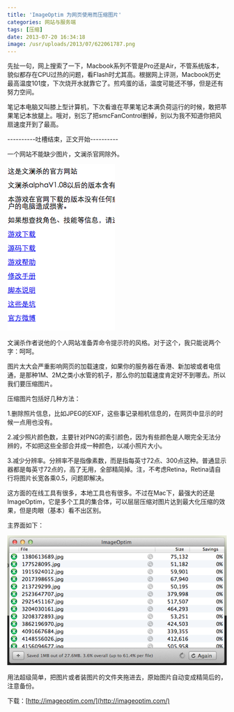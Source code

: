 ```yaml
---
title: 'ImageOptim 为网页使用而压缩图片'
categories: 网站与服务端
tags: [压缩]
date: 2013-07-20 16:34:18
image: /usr/uploads/2013/07/622061787.png
---
```

先扯一句，网上搜索了一下，Macbook系列不管是Pro还是Air，不管系统版本，貌似都存在CPU过热的问题，看Flash时尤其高。根据网上评测，Macbook历史最高温度101度，下次烧开水就靠它了。煎鸡蛋的话，温度可能还不够，但是还有努力空间。

笔记本电脑又叫膝上型计算机，下次看谁在苹果笔记本满负荷运行的时候，敢把苹果笔记本放腿上。哦对，别忘了把smcFanControl删掉，别以为我不知道你把风扇速度开到了最高。

----------吐槽结束，正文开始----------

一个网站不能缺少图片，文澜杀官网除外。

![文澜杀官网截图](../../../../usr/uploads/2013/07/622061787.png)

文澜杀作者说他的个人网站准备弄命令提示符的风格。对于这个，我只能说两个字：呵呵。

图片太大会严重影响网页的加载速度，如果你的服务器在香港、新加坡或者电信通，是那种1M、2M之类小水管的机子，那么你的加载速度肯定好不到哪去。所以我们要压缩图片。

压缩图片包括好几种方法：

1.删除照片信息，比如JPEG的EXIF，这些事记录相机信息的，在网页中显示的时候一点用也没有。

2.减少照片颜色数，主要针对PNG的索引颜色，因为有些颜色是人眼完全无法分辨的，不如把这些全部合并成一种颜色，以减小照片大小。

3.减少分辨率。分辨率不是指像素数，而是指每英寸72点、300点这种。普通显示器都是每英寸72点的，高了无用，全部精简掉。注，不考虑Retina，Retina请自行将图片长宽各乘0.5，问题即解决。

这方面的在线工具有很多，本地工具也有很多。不过在Mac下，最强大的还是ImageOptim，它是多个工具的集合体，可以层层压缩对图片达到最大化压缩的效果，但是肉眼（基本）看不出区别。

主界面如下：

![ImageOptim](../../../../usr/uploads/2013/07/2934219930.png)

用法超级简单，把图片或者装图片的文件夹拖进去，原始图片自动变成精简后的，注意备份。

下载：[http://imageoptim.com/](http://imageoptim.com/)